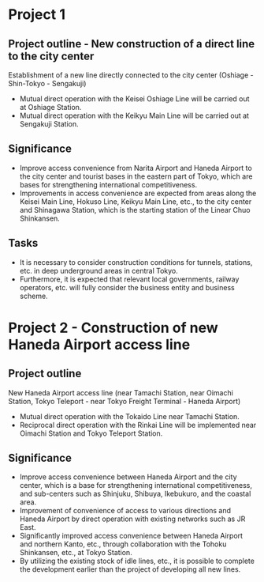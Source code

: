 # Project 1

## Project outline - New construction of a direct line to the city center

Establishment of a new line directly connected to the city center (Oshiage - Shin-Tokyo - Sengakuji)

-   Mutual direct operation with the Keisei Oshiage Line will be carried out at Oshiage Station.
-   Mutual direct operation with the Keikyu Main Line will be carried out at Sengakuji Station.

## Significance

-   Improve access convenience from Narita Airport and Haneda Airport to the city center and tourist bases in the eastern part of Tokyo, which are bases for strengthening international competitiveness.
-   Improvements in access convenience are expected from areas along the Keisei Main Line, Hokuso Line, Keikyu Main Line, etc., to the city center and Shinagawa Station, which is the starting station of the Linear Chuo Shinkansen.

## Tasks

-   It is necessary to consider construction conditions for tunnels, stations, etc. in deep underground areas in central Tokyo.
-   Furthermore, it is expected that relevant local governments, railway operators, etc. will fully consider the business entity and business scheme.

# Project 2 - Construction of new Haneda Airport access line

## Project outline

New Haneda Airport access line (near Tamachi Station, near Oimachi Station, Tokyo Teleport - near Tokyo Freight Terminal - Haneda Airport)

-   Mutual direct operation with the Tokaido Line near Tamachi Station.
-   Reciprocal direct operation with the Rinkai Line will be implemented near Oimachi Station and Tokyo Teleport Station.

## Significance

-   Improve access convenience between Haneda Airport and the city center, which is a base for strengthening international competitiveness, and sub-centers such as Shinjuku, Shibuya, Ikebukuro, and the coastal area.
-   Improvement of convenience of access to various directions and Haneda Airport by direct operation with existing networks such as JR East.
-   Significantly improved access convenience between Haneda Airport and northern Kanto, etc., through collaboration with the Tohoku Shinkansen, etc., at Tokyo Station.
-   By utilizing the existing stock of idle lines, etc., it is possible to complete the development earlier than the project of developing all new lines.

